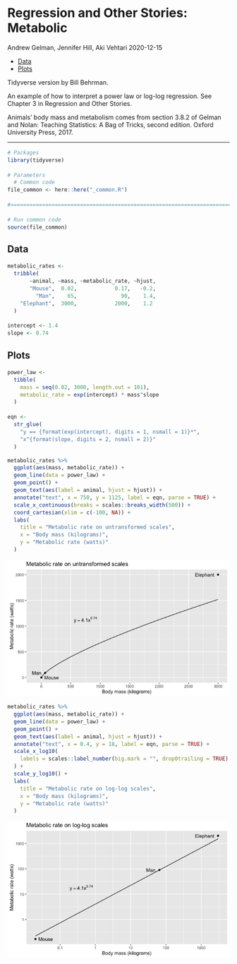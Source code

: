 Regression and Other Stories: Metabolic
================
Andrew Gelman, Jennifer Hill, Aki Vehtari
2020-12-15

-   [Data](#data)
-   [Plots](#plots)

Tidyverse version by Bill Behrman.

An example of how to interpret a power law or log-log regression. See
Chapter 3 in Regression and Other Stories.

Animals’ body mass and metabolism comes from section 3.8.2 of Gelman and
Nolan: Teaching Statistics: A Bag of Tricks, second edition. Oxford
University Press, 2017.

------------------------------------------------------------------------

``` r
# Packages
library(tidyverse)

# Parameters
  # Common code
file_common <- here::here("_common.R")

#===============================================================================

# Run common code
source(file_common)
```

## Data

``` r
metabolic_rates <- 
  tribble(
       ~animal, ~mass, ~metabolic_rate, ~hjust,
       "Mouse",  0.02,            0.17,   -0.2,
         "Man",    65,              90,    1.4,
    "Elephant",  3000,            2000,    1.2
  )

intercept <- 1.4
slope <- 0.74
```

## Plots

``` r
power_law <- 
  tibble(
    mass = seq(0.02, 3000, length.out = 101),
    metabolic_rate = exp(intercept) * mass^slope
  )

eqn <- 
  str_glue(
    "y == {format(exp(intercept), digits = 1, nsmall = 1)}*",
    "x^{format(slope, digits = 2, nsmall = 2)}"
  )
```

``` r
metabolic_rates %>% 
  ggplot(aes(mass, metabolic_rate)) +
  geom_line(data = power_law) +
  geom_point() +
  geom_text(aes(label = animal, hjust = hjust)) +
  annotate("text", x = 750, y = 1125, label = eqn, parse = TRUE) +
  scale_x_continuous(breaks = scales::breaks_width(500)) +
  coord_cartesian(xlim = c(-100, NA)) +
  labs(
    title = "Metabolic rate on untransformed scales",
    x = "Body mass (kilograms)",
    y = "Metabolic rate (watts)"
  )
```

<img src="metabolic_tv_files/figure-gfm/unnamed-chunk-4-1.png" style="display: block; margin: auto;" />

``` r
metabolic_rates %>% 
  ggplot(aes(mass, metabolic_rate)) +
  geom_line(data = power_law) +
  geom_point() +
  geom_text(aes(label = animal, hjust = hjust)) +
  annotate("text", x = 0.4, y = 18, label = eqn, parse = TRUE) +
  scale_x_log10(
    labels = scales::label_number(big.mark = "", drop0trailing = TRUE)
  ) +
  scale_y_log10() +
  labs(
    title = "Metabolic rate on log-log scales",
    x = "Body mass (kilograms)",
    y = "Metabolic rate (watts)"
  )
```

<img src="metabolic_tv_files/figure-gfm/unnamed-chunk-5-1.png" style="display: block; margin: auto;" />
